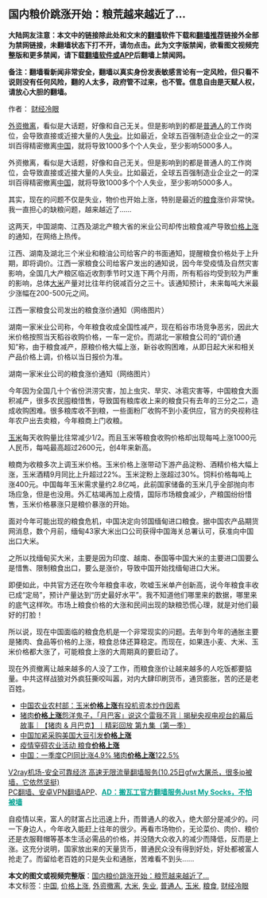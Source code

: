  <h2>国内粮价跳涨开始：粮荒越来越近了…</h2> <p class="notice"><b>大陆网友注意：本文中的链接除此处和文末的<a href="https://github.com/bannedbook/fanqiang" >翻墙</a>软件下载和<a href="https://github.com/killgcd/justmysocks/blob/master/README.md">翻墙推荐</a>链接外全部为禁网链接，未翻墙状态下打不开，请勿点击。此为文字版禁闻，欲看图文视频完整版和更多禁闻，请下载<a href="https://github.com/bannedbook/fanqiang">翻墙软件或APP</a>后翻墙上禁闻网。</p><p>备注：翻墙看新闻非常安全，翻墙以真实身份发表敏感言论有一定风险，但只看不说则没有任何风险，翻的人太多，政府管不过来，也不管。信息自由是天赋人权，请放心大胆的翻墙。</b></p>  <div class="entry"> <p>作者： <a href="https://www.bannedbook.org/bnews/tag/%e8%b4%a2%e7%bb%8f%e5%86%b7%e7%9c%bc/" class="st_tag internal_tag" rel="tag" title="标签 财经冷眼 下的日志">财经冷眼</a></p> <p id="summary"><a href="https://www.bannedbook.org/bnews/tag/%E5%A4%96%E8%B5%84%E6%92%A4%E7%A6%BB/" class="st_tag internal_tag" rel="tag" title="标签 外资撤离 下的日志">外资撤离</a>，看似是大话题，好像和自己无关。但是影响到的都是<a href="https://www.bannedbook.org/bnews/tag/%E6%99%AE%E9%80%9A%E4%BA%BA/" class="st_tag internal_tag" rel="tag" title="标签 普通人 下的日志">普通人</a>的工作岗位，会导致直接或近接大量的人<a href="https://www.bannedbook.org/bnews/tag/%E5%A4%B1%E4%B8%9A/" class="st_tag internal_tag" rel="tag" title="标签 失业 下的日志">失业</a>。比如最近，全球五百强制造业企业之一的深圳百得精密撤离<span class='wp_keywordlink_affiliate'><a href="https://www.bannedbook.org/" title="中国" target="_blank">中国</a></span>，就将导致1000多个个人失业，至少影响5000多人。</p> <p>外资撤离，看似是大话题，好像和自己无关。但是影响到的都是普通人的工作岗位，会导致直接或近接大量的人失业。比如最近，全球五百强制造业企业之一的深圳百得精密撤离<a href="https://www.bannedbook.org/bnews/tag/%E4%B8%AD%E5%9B%BD/" class="st_tag internal_tag" rel="tag" title="标签 中国 下的日志">中国</a>，就将导致1000多个个人失业，至少影响5000多人。</p> <p>其实，现在的问题不仅是失业，物价也开始上涨，特别是最近的<a href="https://www.bannedbook.org/bnews/tag/%E7%B2%AE%E9%A3%9F/" class="st_tag internal_tag" rel="tag" title="标签 粮食 下的日志">粮食</a>涨价非常快。我一直担心的缺粮问题，越来越近了……</p> <p>这两天，中国湖南、江西及湖北产粮大省的米业公司却传出粮食减产导致<a href="https://www.bannedbook.org/bnews/tag/%E4%BB%B7%E6%A0%BC%E4%B8%8A%E6%B6%A8/" class="st_tag internal_tag" rel="tag" title="标签 价格上涨 下的日志">价格上涨</a>的通知，在网络上热传。</p>  <p>江西、湖南及湖北三个米业和粮油公司给客户的书面通知，提醒粮食价格处于上升期，即将调价。江西一家粮食公司给客户发出的通知说，因今年受疫情及自然灾害影响，全国几大产粮区临近收割季节时又连下两个月雨，所有稻谷均受到较为严重的影响，总体<a href="https://www.bannedbook.org/bnews/tag/%E5%A4%A7%E7%B1%B3/" class="st_tag internal_tag" rel="tag" title="标签 大米 下的日志">大米</a>产量对比往年约锐减百分之三十。该通知预计，未来每吨大米最少涨幅在200-500元之间。</p> <p></p> <p>江西一家粮食公司发出的粮食涨价通知（网络图片）</p> <p>湖南一家米业公司称，今年粮食收成全国性减产，现在稻谷市场竞争恶劣，因此大米价格按照当天稻谷收购价格，一车一定价。而湖北一家粮食公司的“调价通知”称，由于粮食减产，原粮价格大幅上涨，新谷收购困难，从即日起大米和相关产品价格上调，价格以当日报价为准。</p> <p></p>  <p>湖南一家米业公司的粮食涨价通知（网络图片）</p> <p>今年因为全国几十个省份洪涝灾害，加上虫灾、旱灾、冰雹灾害等，中国粮食大面积减产，很多农民囤粮惜售，导致国有粮库收上来的粮食只有去年的三分之二，造成收购困难。很多粮库收不到粮，一些面粉厂收购不到小麦供应，官方的央视称往年农户出去卖粮，今年粮商上门收粮。</p> <p><a href="https://www.bannedbook.org/bnews/tag/%E7%8E%89%E7%B1%B3/" class="st_tag internal_tag" rel="tag" title="标签 玉米 下的日志">玉米</a>每天收购量比往常减少1/2。而且玉米等粮食收购价格却出现每吨上涨1000元人民币，每吨最高超过2600元，创4年来新高。</p> <p>粮商为收粮多次上调玉米价格。玉米价格上涨带动下游产品淀粉、酒精价格大幅上涨，玉米酒精9月同比上升超过22%。玉米淀粉上涨超过30%。饲料价格每吨上涨400元。中国每年玉米需求量约2.8亿吨，此前国家储备的玉米几乎全部抛向市场应急，但是也没用。外汇枯竭再加上疫情，国际市场粮食减少，产粮国纷纷惜售，玉米价格暴涨只是粮价暴涨的开始。</p> <p>面对今年可能出现的粮食危机，中国决定向邻国缅甸进口粮食。据中国农产品期货网消息，数个月前，缅甸43家大米出口公司获得中国海关总署认可，获准向中国出口大米。</p>  <p>之所以找缅甸买大米，主要是因为印度、越南、泰国等中国大米的主要进口国要么是惜售、限制粮食出口，要么是涨价，导致中国开始找缅甸进口大米。</p> <p>即便如此，中共官方还在吹今年粮食丰收，吹嘘玉米单产创新高，说今年粮食丰收已成“定局”，预计产量达到“历史最好水平”。我不知道他们哪里来的数据，哪里来的底气这样吹。市场上粮食价格的大涨和民间出现的缺粮恐慌心理，就是对他们最好的打脸！</p> <p>所以说，现在中国面临的粮食危机是一个非常现实的问题。去年到今年的通胀主要是猪肉、食品等价格的上涨，粮食总体还算稳定。而现在，如果连小麦、大米、玉米价格都大涨了，可能粮食上涨的大周期真的要启动了。</p> <p>现在外资撤离让越来越多的人没了工作，而粮食涨价让越来越多的人吃饭都要掂量。中共这样战狼对外疯狂撕咬叫嚣，对内大肆印刷货币，通货膨胀，苦的还是老百姓。</p> <ul class='op-related-articles' title='相关阅读'> <li><a href='https://www.bannedbook.org/bnews/ssgc/20201021/1417900.html' target='_blank'>中国农业农村部：玉米<b>价格上涨</b>有投机资本炒作因素</a></li> <li><a href='https://www.bannedbook.org/bnews/bannedvideo/20200918/1398431.html' target='_blank'>猪肉<b>价格上涨</b>怨洋鬼子，「月巴客」说这个雷我不背｜揭秘央视电视台的幕后故事｜【猪肉 &amp; 月巴克】｜精彩回放 第九集（第一季）</a></li> <li><a href='https://www.bannedbook.org/bnews/comments/20200626/1350622.html' target='_blank'>中国加紧采购美国大豆引发<b>价格上涨</b></a></li> <li><a href='https://www.bannedbook.org/bnews/baitai/20200427/1320043.html' target='_blank'>疫情窒碍农业活动 粮食<b>价格上涨</b></a></li> <li><a href='https://www.bannedbook.org/bnews/baitai/20200417/1314229.html' target='_blank'>中国：一季度CPI同比涨4.9% 猪肉<b>价格上涨</b>122.5%</a></li> </ul> <p class="texttj"> <a href="https://www.bannedbook.org/forum23/topic22702.html" target="_blank">V2ray机场-安全可靠经济 高速无限流量翻墙服务(10.25日gfw大屠杀，很多ip被墙，它依然坚挺)</a><br/> <a href="https://github.com/bannedbook/fanqiang/wiki/%E7%A6%81%E9%97%BB%E7%BD%91%E5%AE%89%E5%8D%93%E7%BF%BB%E5%A2%99%E6%96%B0%E9%97%BBAPP" target="_blank">PC翻墙、安卓VPN翻墙APP</a>、<span onclick="window.open('https://github.com/killgcd/justmysocks/blob/master/README.md')" style="font-weight:bold;color:#00A191;cursor:pointer;text-decoration:underline;outline:none">AD：搬瓦工官方翻墙服务Just My Socks，不怕被墙</span></p><p>自疫情以来，富人的财富占比迅速上升，而普通人的收入，绝大部分是减少的。问一下身边人，今年收入能赶上往年的很少。再看市场物价，无论菜价、肉价、粮价还是衣服鞋帽等基本生活必需品的价格，并没随大众收入的减少而降低，反而是上涨。这充分说明，国家放出来的天量货币，普通民众没有得到好处，好处都被富人抢走了。而留给老百姓的只是失业和通胀，苦难看不到头……</p> <a name='sharetosocial'></a>       <div><b>本文的图文或视频完整版</b>：<a href='https://www.bannedbook.org/bnews/finance/20201031/1423381.html'>国内粮价跳涨开始：粮荒越来越近了…</a></div>  </div><!--END ENTRY--> <div class="postfooter"> <div>本文标签：<a href="https://www.bannedbook.org/bnews/tag/%E4%B8%AD%E5%9B%BD/" rel="tag">中国</a>, <a href="https://www.bannedbook.org/bnews/tag/%E4%BB%B7%E6%A0%BC%E4%B8%8A%E6%B6%A8/" rel="tag">价格上涨</a>, <a href="https://www.bannedbook.org/bnews/tag/%E5%A4%96%E8%B5%84%E6%92%A4%E7%A6%BB/" rel="tag">外资撤离</a>, <a href="https://www.bannedbook.org/bnews/tag/%E5%A4%A7%E7%B1%B3/" rel="tag">大米</a>, <a href="https://www.bannedbook.org/bnews/tag/%E5%A4%B1%E4%B8%9A/" rel="tag">失业</a>, <a href="https://www.bannedbook.org/bnews/tag/%E6%99%AE%E9%80%9A%E4%BA%BA/" rel="tag">普通人</a>, <a href="https://www.bannedbook.org/bnews/tag/%E7%8E%89%E7%B1%B3/" rel="tag">玉米</a>, <a href="https://www.bannedbook.org/bnews/tag/%E7%B2%AE%E9%A3%9F/" rel="tag">粮食</a>, <a href="https://www.bannedbook.org/bnews/tag/%e8%b4%a2%e7%bb%8f%e5%86%b7%e7%9c%bc/" rel="tag">财经冷眼</a></div>  </div><!--END POSTFOOTER--> 